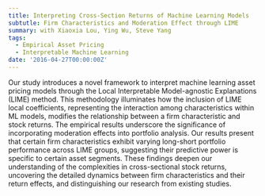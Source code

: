 ```yaml
---
title: Interpreting Cross-Section Returns of Machine Learning Models 
subtutle: Firm Characteristics and Moderation Effect through LIME
summary: with Xiaoxia Lou, Ying Wu, Steve Yang
tags:
  - Empirical Asset Pricing
  - Interpretable Machine Learning
date: '2016-04-27T00:00:00Z'
---
```

Our study introduces a novel framework to interpret machine learning asset pricing models through the Local Interpretable Model-agnostic Explanations (LIME) method. This methodology illuminates how the inclusion of LIME local coefficients, representing the interaction among characteristics within ML models, modifies the relationship between a firm characteristic and stock returns. The empirical results underscore the significance of incorporating moderation effects into portfolio analysis. Our results present that certain firm characteristics exhibit varying long-short portfolio performance across LIME groups, suggesting their predictive power is specific to certain asset segments. These findings deepen our understanding of the complexities in cross-sectional stock returns, uncovering the detailed dynamics between firm characteristics and their return effects, and distinguishing our research from existing studies.
